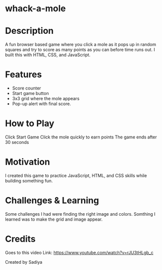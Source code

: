 # whack-a-mole

# Description
A fun browser based game where you click a mole as it pops up in random squares and try to score as many points as you can before time runs out. I built this with HTML, CSS, and JavaScript.

# Features
- Score counter
- Start game button
- 3x3 grid where the mole appears
- Pop-up alert with final score.

# How to Play
Click Start Game
Click the mole quickly to earn points
The game ends after 30 seconds

# Motivation
I created this game to practice JavaScript, HTML, and CSS skills while building something fun.

# Challenges & Learning
Some challenges I had were finding the right image and colors.
Somthing I learned was to make the grid and image appear.

# Credits
Goes to this video
Link: https://www.youtube.com/watch?v=rJU3tHLgb_c

Created by Sadiya
